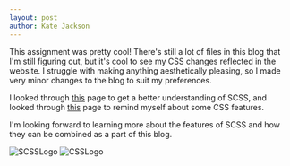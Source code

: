 ```yaml
---
layout: post
author: Kate Jackson
---
```


This assignment was pretty cool! There's still a lot of files in this blog that I'm still figuring out, but it's cool to see my CSS changes reflected in the website. I struggle with making anything aesthetically pleasing, so I made very minor changes to the blog to suit my preferences. 

I looked through [this](https://sass-lang.com/guide/) page to get a better understanding of SCSS, and looked through [this](https://www.freecodecamp.org/news/the-css-handbook-a-handy-guide-to-css-for-developers-b56695917d11/) page to remind myself about some CSS features. 

I'm looking forward to learning more about the features of SCSS and how they can be combined as a part of this blog. 

![SCSSLogo](https://cdn.freebiesupply.com/logos/large/2x/sass-1-logo-png-transparent.png) ![CSSLogo](https://upload.wikimedia.org/wikipedia/commons/thumb/6/62/CSS3_logo.svg/800px-CSS3_logo.svg.png)

